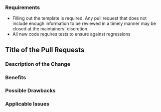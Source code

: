 ### Requirements

* Filling out the template is required. Any pull request that does not include enough information to be reviewed in a timely manner may be closed at the maintainers' discretion.
* All new code requires tests to ensure against regressions

## Title of the Pull Requests 

<!-- required -->


### Description of the Change

<!-- required -->
<!-- can be an aglomeration of commits bodies -->

### Benefits

<!-- optional -->
<!-- What benefits will be realized by the packaging change? -->

### Possible Drawbacks

<!-- optional -->
<!-- What are the possible side-effects or negative impacts of the packaging change? -->

### Applicable Issues

<!-- optional -->
<!-- Enter any applicable Issues here -->
